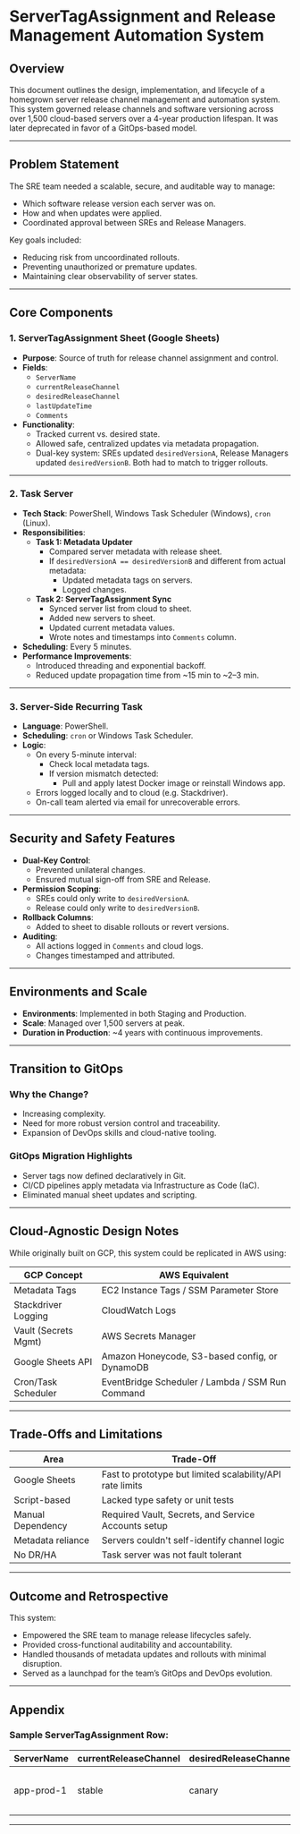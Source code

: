 # ServerTagAssignment and Release Management Automation System

## Overview

This document outlines the design, implementation, and lifecycle of a homegrown server release channel management and automation system. This system governed release channels and software versioning across over 1,500 cloud-based servers over a 4-year production lifespan. It was later deprecated in favor of a GitOps-based model.

---

## Problem Statement

The SRE team needed a scalable, secure, and auditable way to manage:

- Which software release version each server was on.
- How and when updates were applied.
- Coordinated approval between SREs and Release Managers.

Key goals included:

- Reducing risk from uncoordinated rollouts.
- Preventing unauthorized or premature updates.
- Maintaining clear observability of server states.

---

## Core Components

### 1. ServerTagAssignment Sheet (Google Sheets)

- **Purpose**: Source of truth for release channel assignment and control.
- **Fields**:
  - `ServerName`
  - `currentReleaseChannel`
  - `desiredReleaseChannel`
  - `lastUpdateTime`
  - `Comments`
- **Functionality**:
  - Tracked current vs. desired state.
  - Allowed safe, centralized updates via metadata propagation.
  - Dual-key system: SREs updated `desiredVersionA`, Release Managers updated `desiredVersionB`. Both had to match to trigger rollouts.

---

### 2. Task Server

- **Tech Stack**: PowerShell, Windows Task Scheduler (Windows), `cron` (Linux).
- **Responsibilities**:
  - **Task 1: Metadata Updater**
    - Compared server metadata with release sheet.
    - If `desiredVersionA == desiredVersionB` and different from actual metadata:
      - Updated metadata tags on servers.
      - Logged changes.
  - **Task 2: ServerTagAssignment Sync**
    - Synced server list from cloud to sheet.
    - Added new servers to sheet.
    - Updated current metadata values.
    - Wrote notes and timestamps into `Comments` column.
- **Scheduling**: Every 5 minutes.
- **Performance Improvements**:
  - Introduced threading and exponential backoff.
  - Reduced update propagation time from ~15 min to ~2–3 min.

---

### 3. Server-Side Recurring Task

- **Language**: PowerShell.
- **Scheduling**: `cron` or Windows Task Scheduler.
- **Logic**:
  - On every 5-minute interval:
    - Check local metadata tags.
    - If version mismatch detected:
      - Pull and apply latest Docker image or reinstall Windows app.
  - Errors logged locally and to cloud (e.g. Stackdriver).
  - On-call team alerted via email for unrecoverable errors.

---

## Security and Safety Features

- **Dual-Key Control**:
  - Prevented unilateral changes.
  - Ensured mutual sign-off from SRE and Release.
- **Permission Scoping**:
  - SREs could only write to `desiredVersionA`.
  - Release could only write to `desiredVersionB`.
- **Rollback Columns**:
  - Added to sheet to disable rollouts or revert versions.
- **Auditing**:
  - All actions logged in `Comments` and cloud logs.
  - Changes timestamped and attributed.

---

## Environments and Scale

- **Environments**: Implemented in both Staging and Production.
- **Scale**: Managed over 1,500 servers at peak.
- **Duration in Production**: ~4 years with continuous improvements.

---

## Transition to GitOps

### Why the Change?

- Increasing complexity.
- Need for more robust version control and traceability.
- Expansion of DevOps skills and cloud-native tooling.

### GitOps Migration Highlights

- Server tags now defined declaratively in Git.
- CI/CD pipelines apply metadata via Infrastructure as Code (IaC).
- Eliminated manual sheet updates and scripting.

---

## Cloud-Agnostic Design Notes

While originally built on GCP, this system could be replicated in AWS using:

| GCP Concept            | AWS Equivalent                         |
|------------------------|----------------------------------------|
| Metadata Tags          | EC2 Instance Tags / SSM Parameter Store |
| Stackdriver Logging    | CloudWatch Logs                        |
| Vault (Secrets Mgmt)   | AWS Secrets Manager                    |
| Google Sheets API      | Amazon Honeycode, S3-based config, or DynamoDB |
| Cron/Task Scheduler    | EventBridge Scheduler / Lambda / SSM Run Command |

---

## Trade-Offs and Limitations

| Area            | Trade-Off |
|------------------|-----------|
| Google Sheets    | Fast to prototype but limited scalability/API rate limits |
| Script-based     | Lacked type safety or unit tests |
| Manual Dependency | Required Vault, Secrets, and Service Accounts setup |
| Metadata reliance | Servers couldn't self-identify channel logic |
| No DR/HA         | Task server was not fault tolerant |

---

## Outcome and Retrospective

This system:

- Empowered the SRE team to manage release lifecycles safely.
- Provided cross-functional auditability and accountability.
- Handled thousands of metadata updates and rollouts with minimal disruption.
- Served as a launchpad for the team’s GitOps and DevOps evolution.

---

## Appendix

### Sample ServerTagAssignment Row:

| ServerName | currentReleaseChannel | desiredReleaseChannel | lastUpdateTime     | Comments                           |
|------------|------------------------|------------------------|--------------------|------------------------------------|
| app-prod-1 | stable                 | canary                 | 2025-06-04T17:40Z  | Updated from stable → canary       |

---
